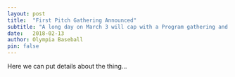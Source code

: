 ```yaml
---
layout: post
title:  "First Pitch Gathering Announced"
subtitle: "A long day on March 3 will cap with a Program gathering and potluck."
date:   2018-02-13
author: Olympia Baseball
pin: false
---
```


Here we can put details about the thing...
